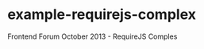 example-requirejs-complex
=========================

Frontend Forum October 2013 - RequireJS Comples
